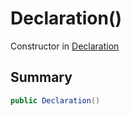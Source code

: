 # Declaration()

Constructor in [Declaration](/api/csharp/yarn.compiler.declaration.md)

## Summary



```csharp
public Declaration()
```

